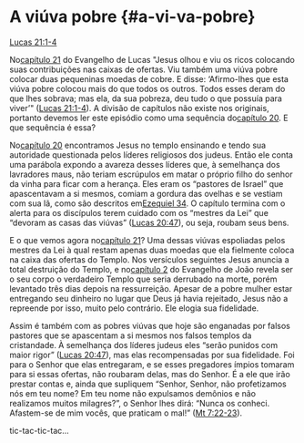 # **A viúva pobre** {#a-vi-va-pobre}

[Lucas 21:1-4](http://bibliaonline.com.br/acf/lc/21/1-4)

No[capítulo 21](http://bibliaonline.com.br/acf/lc/21) do Evangelho de Lucas &quot;Jesus olhou e viu os ricos colocando suas contribuições nas caixas de ofertas. Viu também uma viúva pobre colocar duas pequeninas moedas de cobre. E disse: ‘Afirmo-lhes que esta viúva pobre colocou mais do que todos os outros. Todos esses deram do que lhes sobrava; mas ela, da sua pobreza, deu tudo o que possuía para viver’&quot; ([Lucas 21:1-4](http://bibliaonline.com.br/acf/lc/21/1-4)). A divisão de capítulos não existe nos originais, portanto devemos ler este episódio como uma sequência do[capítulo 20](http://bibliaonline.com.br/acf/lc/20). E que sequência é essa?

No[capítulo 20](http://bibliaonline.com.br/acf/lc/20) encontramos Jesus no templo ensinando e tendo sua autoridade questionada pelos líderes religiosos dos judeus. Então ele conta uma parábola expondo a avareza desses líderes que, à semelhança dos lavradores maus, não teriam escrúpulos em matar o próprio filho do senhor da vinha para ficar com a herança. Eles eram os “pastores de Israel” que apascentavam a si mesmos, comiam a gordura das ovelhas e se vestiam com sua lã, como são descritos em[Ezequiel 34](http://bibliaonline.com.br/acf/ez/34). O capítulo termina com o alerta para os discípulos terem cuidado com os “mestres da Lei” que “devoram as casas das viúvas” ([Lucas 20:47](http://bibliaonline.com.br/acf/lc/20/47)), ou seja, roubam seus bens.

E o que vemos agora no[capítulo 21](http://bibliaonline.com.br/acf/lc/21)? Uma dessas viúvas espoliadas pelos mestres da Lei à qual restam apenas duas moedas que ela fielmente coloca na caixa das ofertas do Templo. Nos versículos seguintes Jesus anuncia a total destruição do Templo, e no[capítulo 2](http://bibliaonline.com.br/acf/jo/2) do Evangelho de João revela ser o seu corpo o verdadeiro Templo que seria derrubado na morte, porém levantado três dias depois na ressurreição. Apesar de a pobre mulher estar entregando seu dinheiro no lugar que Deus já havia rejeitado, Jesus não a repreende por isso, muito pelo contrário. Ele elogia sua fidelidade.

Assim é também com as pobres viúvas que hoje são enganadas por falsos pastores que se apascentam a si mesmos nos falsos templos da cristandade. À semelhança dos líderes judeus eles “serão punidos com maior rigor” ([Lucas 20:47](http://bibliaonline.com.br/acf/lc/20/47)), mas elas recompensadas por sua fidelidade. Foi para o Senhor que elas entregaram, e se esses pregadores ímpios tomaram para si essas ofertas, não roubaram delas, mas do Senhor. É a ele que irão prestar contas e, ainda que supliquem “Senhor, Senhor, não profetizamos nós em teu nome? Em teu nome não expulsamos demônios e não realizamos muitos milagres?”, o Senhor lhes dirá: “Nunca os conheci. Afastem-se de mim vocês, que praticam o mal!” ([Mt 7:22-23](http://bibliaonline.com.br/acf/mt/7/22-23)).

tic-tac-tic-tac...